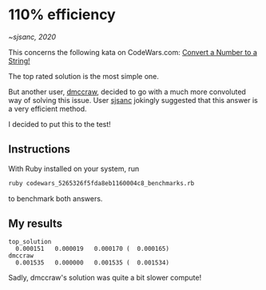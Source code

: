 # 110% efficiency
*~sjsanc, 2020*

This concerns the following kata on CodeWars.com: [Convert a Number to a String!](https://www.codewars.com/kata/5265326f5fda8eb1160004c8/ruby)

The top rated solution is the most simple one.

But another user, [dmccraw](https://www.codewars.com/users/dmccraw), decided to go with a much more convoluted way of solving this issue. User [sjsanc](https://www.codewars.com/users/sjsanc) jokingly suggested that this answer is a very efficient method.

I decided to put this to the test!

## Instructions

With Ruby installed on your system, run
```bash
ruby codewars_5265326f5fda8eb1160004c8_benchmarks.rb
```
to benchmark both answers.

## My results

```
top_solution
  0.000151   0.000019   0.000170 (  0.000165)
dmccraw
  0.001535   0.000000   0.001535 (  0.001534)
```

Sadly, dmccraw's solution was quite a bit slower compute!
